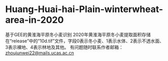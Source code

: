 # Huang-Huai-hai-Plain-winterwheat-area-in-2020
基于GEE的黄淮海平原冬小麦识别
2020年黄淮海平原冬小麦提取面积存储在“release”中的“10d.tif”文件，字段0表示冬小麦、1表示水体、2表示不透水面、3表示裸地、4表示林地及其他。
有问题随时联系作者邮箱：zhoujunwei22@mails.ucas.ac.cn
